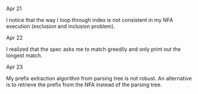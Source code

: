 Apr 21

I notice that the way I loop through index is not consistent in my NFA execution (exclusion and inclusion problem).

Apr 22

I realized that the spec asks me to match greedily and only print out the longest match.

Apr 23

My prefix extraction algorithm from parsing tree is not robust. An alternative is to retrieve the prefix from the NFA instead of the parsing tree.
